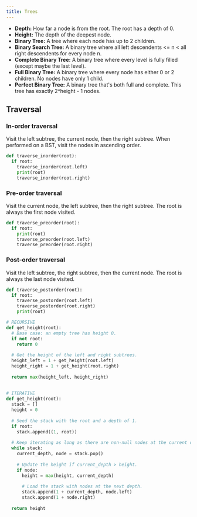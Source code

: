 ```yaml
---
title: Trees
---
```

* **Depth:** How far a node is from the root. The root has a depth of 0.
* **Height:** The depth of the deepest node.
* **Binary Tree:** A tree where each node has up to 2 children.
* **Binary Search Tree:** A binary tree where all left descendents <= n < all right descendents for every node n.
* **Complete Binary Tree:** A binary tree where every level is fully filled (except maybe the last level).
* **Full Binary Tree:** A binary tree where every node has either 0 or 2 children. No nodes have only 1 child.
* **Perfect Binary Tree:** A binary tree that's both full and complete. This tree has exactly 2^height - 1 nodes.

## Traversal

### In-order traversal
Visit the left subtree, the current node, then the right subtree.
When performed on a BST, visit the nodes in ascending order.

```python
def traverse_inorder(root):
  if root:
    traverse_inorder(root.left)
    print(root)
    traverse_inorder(root.right)
```

### Pre-order traversal
Visit the current node, the left subtree, then the right subtree.
The root is always the first node visited.

```python
def traverse_preorder(root):
  if root:
    print(root)
    traverse_preorder(root.left)
    traverse_preorder(root.right)
```

### Post-order traversal
Visit the left subtree, the right subtree, then the current node.
The root is always the last node visited.

```python
def traverse_postorder(root):
  if root:
    traverse_postorder(root.left)
    traverse_postorder(root.right)
    print(root)
```

```python
# RECURSIVE
def get_height(root):
  # Base case: an empty tree has height 0.
  if not root:
    return 0
    
  # Get the height of the left and right subtrees.
  height_left = 1 + get_height(root.left)
  height_right = 1 + get_height(root.right)
  
  return max(height_left, height_right)
  
  
# ITERATIVE
def get_height(root):
  stack = []
  height = 0
  
  # Seed the stack with the root and a depth of 1.
  if root:
    stack.append((1, root))
  
  # Keep iterating as long as there are non-null nodes at the current depth.
  while stack:
    current_depth, node = stack.pop()
    
    # Update the height if current_depth > height.
    if node:
      height = max(height, current_depth)
      
      # Load the stack with nodes at the next depth.
      stack.append(1 + current_depth, node.left)
      stack.append(1 + node.right)
      
  return height
```
